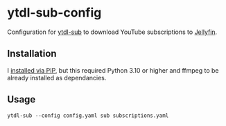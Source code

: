 # ytdl-sub-config

Configuration for [ytdl-sub](https://github.com/jmbannon/ytdl-sub) to download YouTube subscriptions to [Jellyfin](https://jellyfin.org).

## Installation

I [installed via PIP](https://ytdl-sub.readthedocs.io/en/latest/guides/install/agnostic.html#pip-install), but this required Python 3.10 or higher and ffmpeg to be already installed as dependancies.

## Usage

```shell
ytdl-sub --config config.yaml sub subscriptions.yaml
```

